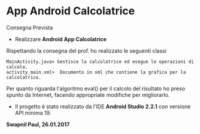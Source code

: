 # App Android Calcolatrice

Consegna Prevista 
- Realizzare **Android App Calcolatrice**

Rispettando la consegna del prof. ho realizzato le seguenti classi

```
MainActivity.java> Gestisce la calcolatrice ed esegue le operazioni di calcolo.
activity_main.xml>  Documento in xml che contiene la grafica per la calcolatrice.
```

Per quanto riguarda l'algoritmo eval() per il calcolo del risultato ho preso spunto
da Internet, facendo appropriate modifiche per migliorarlo.

- Il progetto è stato realizzato da l'IDE **Android Studio 2.2.1** con versione API minima 19.

**Swapnil Paul, 26.01.2017**
